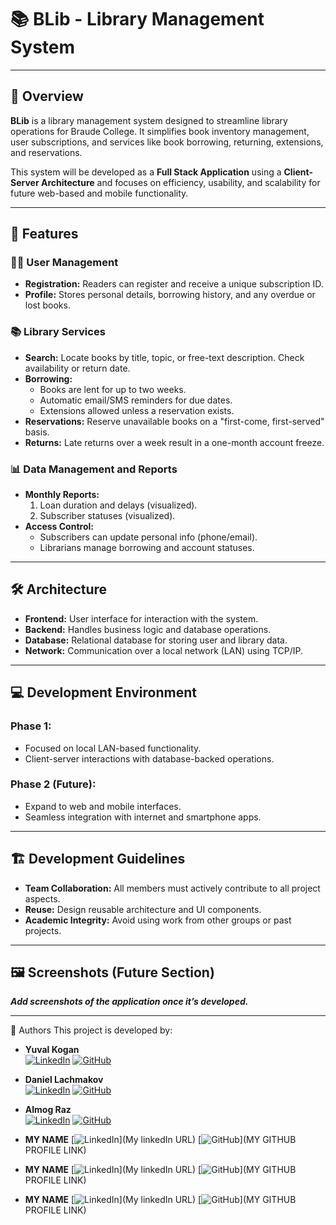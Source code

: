 # 📚 **BLib - Library Management System**   

---

## 📝 **Overview**  
**BLib** is a library management system designed to streamline library operations for Braude College. It simplifies book inventory management, user subscriptions, and services like book borrowing, returning, extensions, and reservations.  

This system will be developed as a **Full Stack Application** using a **Client-Server Architecture** and focuses on efficiency, usability, and scalability for future web-based and mobile functionality.  

---

## 🎯 **Features**  

### 🧑‍💼 **User Management**  
- **Registration:** Readers can register and receive a unique subscription ID.  
- **Profile:** Stores personal details, borrowing history, and any overdue or lost books.  

### 📚 **Library Services**  
- **Search:** Locate books by title, topic, or free-text description. Check availability or return date.  
- **Borrowing:**  
  - Books are lent for up to two weeks.  
  - Automatic email/SMS reminders for due dates.  
  - Extensions allowed unless a reservation exists.  
- **Reservations:** Reserve unavailable books on a "first-come, first-served" basis.  
- **Returns:** Late returns over a week result in a one-month account freeze.  

### 📊 **Data Management and Reports**  
- **Monthly Reports:**  
  1. Loan duration and delays (visualized).  
  2. Subscriber statuses (visualized).  
- **Access Control:**  
  - Subscribers can update personal info (phone/email).  
  - Librarians manage borrowing and account statuses.  

---

## 🛠 **Architecture**  
- **Frontend:** User interface for interaction with the system.  
- **Backend:** Handles business logic and database operations.  
- **Database:** Relational database for storing user and library data.  
- **Network:** Communication over a local network (LAN) using TCP/IP.  

---

## 💻 **Development Environment**  

### **Phase 1:**  
- Focused on local LAN-based functionality.  
- Client-server interactions with database-backed operations.  

### **Phase 2 (Future):**  
- Expand to web and mobile interfaces.  
- Seamless integration with internet and smartphone apps.  

---

## 🏗 **Development Guidelines**  
- **Team Collaboration:** All members must actively contribute to all project aspects.  
- **Reuse:** Design reusable architecture and UI components.  
- **Academic Integrity:** Avoid using work from other groups or past projects.  

---

## 🖼 **Screenshots** (Future Section)  
**_Add screenshots of the application once it’s developed._**

---

👥 Authors
This project is developed by:

* **Yuval Kogan**  
[![LinkedIn](https://img.shields.io/badge/LinkedIn-Profile-blue?style=flat-square&logo=linkedin)](https://www.linkedin.com/in/yuval-kogan) [![GitHub](https://img.shields.io/badge/GitHub-Profile-black?style=flat-square&logo=github)](https://github.com/KoganTheDev)  

* **Daniel Lachmakov**  
[![LinkedIn](https://img.shields.io/badge/LinkedIn-Profile-blue?style=flat-square&logo=linkedin)](https://www.linkedin.com/in/daniel-lachmakov-94761b288/) [![GitHub](https://img.shields.io/badge/GitHub-Profile-black?style=flat-square&logo=github)](https://github.com/Danielon05423)

* **Almog Raz**  
[![LinkedIn](https://img.shields.io/badge/LinkedIn-Profile-blue?style=flat-square&logo=linkedin)](https://www.linkedin.com/in/almog-raz/) [![GitHub](https://img.shields.io/badge/GitHub-Profile-black?style=flat-square&logo=github)](https://github.com/almograz1)

* **MY NAME**
[![LinkedIn](https://img.shields.io/badge/LinkedIn-Profile-blue?style=flat-square&logo=linkedin)](My linkedIn URL)  [![GitHub](https://img.shields.io/badge/GitHub-Profile-black?style=flat-square&logo=github)](MY GITHUB PROFILE LINK)

* **MY NAME**
[![LinkedIn](https://img.shields.io/badge/LinkedIn-Profile-blue?style=flat-square&logo=linkedin)](My linkedIn URL)  [![GitHub](https://img.shields.io/badge/GitHub-Profile-black?style=flat-square&logo=github)](MY GITHUB PROFILE LINK)

* **MY NAME**
[![LinkedIn](https://img.shields.io/badge/LinkedIn-Profile-blue?style=flat-square&logo=linkedin)](My linkedIn URL)  [![GitHub](https://img.shields.io/badge/GitHub-Profile-black?style=flat-square&logo=github)](MY GITHUB PROFILE LINK)
